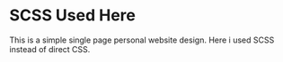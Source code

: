 # SCSS Used Here

This is a simple single page personal website design.
Here i used SCSS instead of direct CSS.
